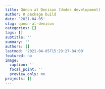 ```yaml
---
title: QAnon at Denison (Under development)
author: R package build
date: '2021-04-05'
slug: qanon-at-denison
categories: []
tags: []
subtitle: ''
summary: ''
authors: []
lastmod: '2021-04-05T15:29:27-04:00'
featured: no
image:
  caption: ''
  focal_point: ''
  preview_only: no
projects: []
---
```









